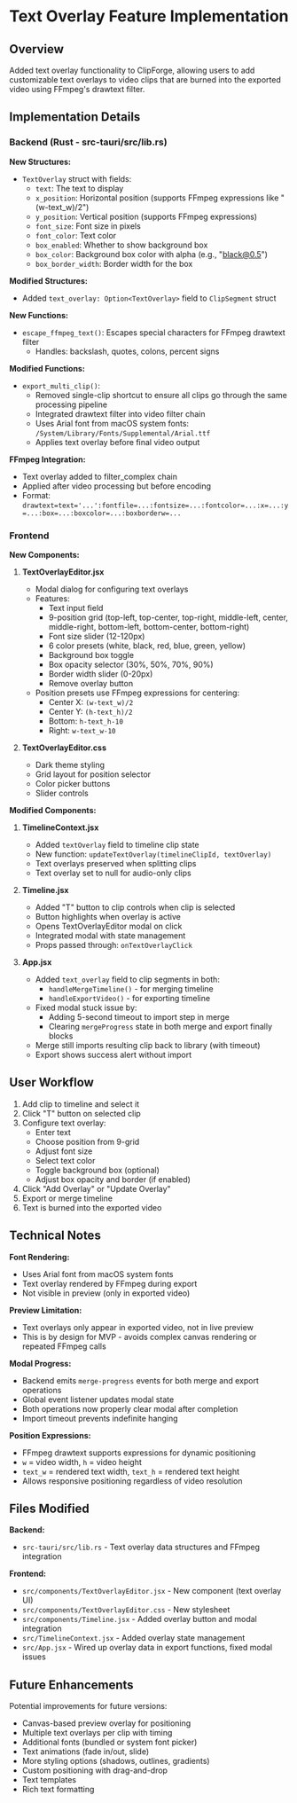 # Text Overlay Feature Implementation

## Overview
Added text overlay functionality to ClipForge, allowing users to add customizable text overlays to video clips that are burned into the exported video using FFmpeg's drawtext filter.

## Implementation Details

### Backend (Rust - src-tauri/src/lib.rs)

**New Structures:**
- `TextOverlay` struct with fields:
  - `text`: The text to display
  - `x_position`: Horizontal position (supports FFmpeg expressions like "(w-text_w)/2")
  - `y_position`: Vertical position (supports FFmpeg expressions)
  - `font_size`: Font size in pixels
  - `font_color`: Text color
  - `box_enabled`: Whether to show background box
  - `box_color`: Background box color with alpha (e.g., "black@0.5")
  - `box_border_width`: Border width for the box

**Modified Structures:**
- Added `text_overlay: Option<TextOverlay>` field to `ClipSegment` struct

**New Functions:**
- `escape_ffmpeg_text()`: Escapes special characters for FFmpeg drawtext filter
  - Handles: backslash, quotes, colons, percent signs

**Modified Functions:**
- `export_multi_clip()`:
  - Removed single-clip shortcut to ensure all clips go through the same processing pipeline
  - Integrated drawtext filter into video filter chain
  - Uses Arial font from macOS system fonts: `/System/Library/Fonts/Supplemental/Arial.ttf`
  - Applies text overlay before final video output

**FFmpeg Integration:**
- Text overlay added to filter_complex chain
- Applied after video processing but before encoding
- Format: `drawtext=text='...':fontfile=...:fontsize=...:fontcolor=...:x=...:y=...:box=...:boxcolor=...:boxborderw=...`

### Frontend

**New Components:**

1. **TextOverlayEditor.jsx**
   - Modal dialog for configuring text overlays
   - Features:
     - Text input field
     - 9-position grid (top-left, top-center, top-right, middle-left, center, middle-right, bottom-left, bottom-center, bottom-right)
     - Font size slider (12-120px)
     - 6 color presets (white, black, red, blue, green, yellow)
     - Background box toggle
     - Box opacity selector (30%, 50%, 70%, 90%)
     - Border width slider (0-20px)
     - Remove overlay button
   - Position presets use FFmpeg expressions for centering:
     - Center X: `(w-text_w)/2`
     - Center Y: `(h-text_h)/2`
     - Bottom: `h-text_h-10`
     - Right: `w-text_w-10`

2. **TextOverlayEditor.css**
   - Dark theme styling
   - Grid layout for position selector
   - Color picker buttons
   - Slider controls

**Modified Components:**

1. **TimelineContext.jsx**
   - Added `textOverlay` field to timeline clip state
   - New function: `updateTextOverlay(timelineClipId, textOverlay)`
   - Text overlays preserved when splitting clips
   - Text overlay set to null for audio-only clips

2. **Timeline.jsx**
   - Added "T" button to clip controls when clip is selected
   - Button highlights when overlay is active
   - Opens TextOverlayEditor modal on click
   - Integrated modal with state management
   - Props passed through: `onTextOverlayClick`

3. **App.jsx**
   - Added `text_overlay` field to clip segments in both:
     - `handleMergeTimeline()` - for merging timeline
     - `handleExportVideo()` - for exporting timeline
   - Fixed modal stuck issue by:
     - Adding 5-second timeout to import step in merge
     - Clearing `mergeProgress` state in both merge and export finally blocks
   - Merge still imports resulting clip back to library (with timeout)
   - Export shows success alert without import

## User Workflow

1. Add clip to timeline and select it
2. Click "T" button on selected clip
3. Configure text overlay:
   - Enter text
   - Choose position from 9-grid
   - Adjust font size
   - Select text color
   - Toggle background box (optional)
   - Adjust box opacity and border (if enabled)
4. Click "Add Overlay" or "Update Overlay"
5. Export or merge timeline
6. Text is burned into the exported video

## Technical Notes

**Font Rendering:**
- Uses Arial font from macOS system fonts
- Text overlay rendered by FFmpeg during export
- Not visible in preview (only in exported video)

**Preview Limitation:**
- Text overlays only appear in exported video, not in live preview
- This is by design for MVP - avoids complex canvas rendering or repeated FFmpeg calls

**Modal Progress:**
- Backend emits `merge-progress` events for both merge and export operations
- Global event listener updates modal state
- Both operations now properly clear modal after completion
- Import timeout prevents indefinite hanging

**Position Expressions:**
- FFmpeg drawtext supports expressions for dynamic positioning
- `w` = video width, `h` = video height
- `text_w` = rendered text width, `text_h` = rendered text height
- Allows responsive positioning regardless of video resolution

## Files Modified

**Backend:**
- `src-tauri/src/lib.rs` - Text overlay data structures and FFmpeg integration

**Frontend:**
- `src/components/TextOverlayEditor.jsx` - New component (text overlay UI)
- `src/components/TextOverlayEditor.css` - New stylesheet
- `src/components/Timeline.jsx` - Added overlay button and modal integration
- `src/TimelineContext.jsx` - Added overlay state management
- `src/App.jsx` - Wired up overlay data in export functions, fixed modal issues

## Future Enhancements

Potential improvements for future versions:
- Canvas-based preview overlay for positioning
- Multiple text overlays per clip with timing
- Additional fonts (bundled or system font picker)
- Text animations (fade in/out, slide)
- More styling options (shadows, outlines, gradients)
- Custom positioning with drag-and-drop
- Text templates
- Rich text formatting
